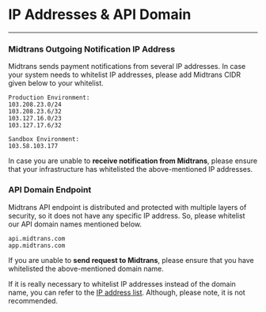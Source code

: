 # IP Addresses & API Domain
<hr>

### Midtrans Outgoing Notification IP Address

Midtrans sends payment notifications from several IP addresses. In case your system needs to whitelist IP addresses, please add Midtrans CIDR given below to your whitelist.
```
Production Environment:
103.208.23.0/24
103.208.23.6/32
103.127.16.0/23
103.127.17.6/32

Sandbox Environment:
103.58.103.177
```

In case you are unable to **receive notification from Midtrans**, please ensure that your infrastructure has whitelisted the above-mentioned IP addresses.

### API Domain Endpoint

Midtrans API endpoint is distributed and protected with multiple layers of security, so it does not have any specific IP address. So, please whitelist our API domain names mentioned below.  
```
api.midtrans.com
app.midtrans.com
```

If you are unable to **send request to Midtrans**, please ensure that you have whitelisted the above-mentioned domain name.

If it is really necessary to whitelist IP addresses instead of the domain name, you can refer to the [IP address list](https://www.cloudflare.com/ips-v4). Although, please note, it is not recommended.
